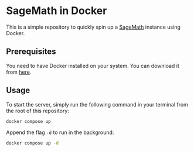 # SageMath in Docker

This is a simple repository to quickly spin up a [SageMath](http://www.sagemath.org/) instance using Docker.

## Prerequisites

You need to have Docker installed on your system. You can download it from [here](https://www.docker.com/get-started).

## Usage

To start the server, simply run the following command in your terminal from the root of this repository:

```bash
docker compose up
```

Append the flag `-d` to run in the background:

```bash
docker compose up -d
```